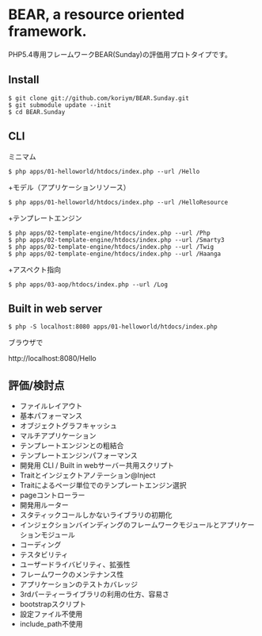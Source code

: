 
BEAR, a resource oriented framework.
=============================

PHP5.4専用フレームワークBEAR(Sunday)の評価用プロトタイプです。

## Install
    $ git clone git://github.com/koriym/BEAR.Sunday.git
    $ git submodule update --init
    $ cd BEAR.Sunday

## CLI

ミニマム

    $ php apps/01-helloworld/htdocs/index.php --url /Hello
+モデル（アプリケーションリソース）

    $ php apps/01-helloworld/htdocs/index.php --url /HelloResource
+テンプレートエンジン

    $ php apps/02-template-engine/htdocs/index.php --url /Php
    $ php apps/02-template-engine/htdocs/index.php --url /Smarty3
    $ php apps/02-template-engine/htdocs/index.php --url /Twig
    $ php apps/02-template-engine/htdocs/index.php --url /Haanga
+アスペクト指向

    $ php apps/03-aop/htdocs/index.php --url /Log

## Built in web server
    $ php -S localhost:8080 apps/01-helloworld/htdocs/index.php 

ブラウザで

http://localhost:8080/Hello

## 評価/検討点

 * ファイルレイアウト
 * 基本パフォーマンス
 * オブジェクトグラフキャッシュ
 * マルチアプリケーション
 * テンプレートエンジンとの粗結合
 * テンプレートエンジンパフォーマンス
 * 開発用 CLI / Built in webサーバー共用スクリプト
 * Traitとインジェクトアノテーション@Inject
 * Traitによるページ単位でのテンプレートエンジン選択
 * pageコントローラー
 * 開発用ルーター
 * スタティックコールしかないライブラリの初期化
 * インジェクションバインディングのフレームワークモジュールとアプリケーションモジュール
 * コーディング 
 * テスタビリティ
 * ユーザードライバビリティ、拡張性
 * フレームワークのメンテナンス性
 * アプリケーションのテストカバレッジ
 * 3rdパーティーライブラリの利用の仕方、容易さ
 * bootstrapスクリプト
 * 設定ファイル不使用
 * include_path不使用